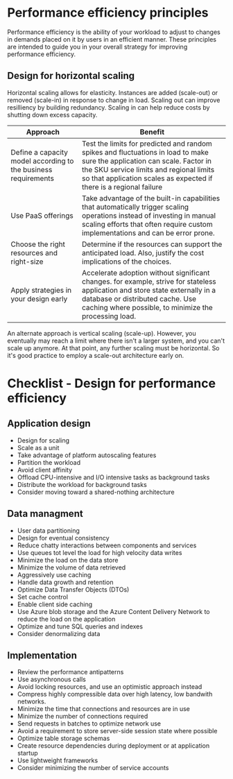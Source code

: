 # Performance efficiency principles  

Performance efficiency is the ability of your workload to adjust to changes in demands placed on it by users in an efficient manner. These principles are intended to guide you in your overall strategy for improving performance efficiency.  

## Design for horizontal scaling  

Horizontal scaling allows for elasticity. Instances are added (scale-out) or removed (scale-in) in response to change in load. Scaling out can improve resilliency by building redundancy. Scaling in can help reduce costs by shutting down excess capacity.  

| Approach  |  Benefit |
|---|---|
| Define a capacity model according to the business requirements  | Test the limits for predicted and random spikes and fluctuations in load to make sure the application can scale. Factor in the SKU service limits and regional limits so that application scales as expected if there is a regional failure   |
| Use PaaS offerings  | Take advantage of the built-in capabilities that automatically trigger scaling operations instead of investing in manual scaling efforts that often require custom implementations and can be error prone.  |
| Choose the right resources and right-size | Determine if the resources can support the anticipated load. Also, justify the cost implications of the choices.  |
| Apply strategies in your design early  | Accelerate adoption without significant changes. for example, strive for stateless application and store state externally in a database or distributed cache. Use caching where possible, to minimize the processing load.  |  

An alternate approach is vertical scaling (scale-up). However, you eventually may reach a limit where there isn't a larger system, and you can't scale up anymore. At that point, any further scaling must be horizontal. So it's good practice to employ a scale-out architecture early on. 

# Checklist - Design for performance efficiency  

## Application design 

- Design for scaling
- Scale as a unit 
- Take advantage of platform autoscaling features
- Partition the workload
- Avoid client affinity
- Offload CPU-intensive and I/O intensive tasks as background tasks
- Distribute the workload for background tasks
- Consider moving toward a shared-nothing architecture  

## Data managment  

- User data partitioning
- Design for eventual consistency
- Reduce chatty interactions between components and services
- Use queues tot level the load for high velocity data writes
- Minimize the load on the data store 
- Minimize the volume of data retrieved
- Aggressively use caching 
- Handle data growth and retention
- Optimize Data Transfer Objects (DTOs)
- Set cache control
- Enable client side caching
- Use Azure blob storage and the Azure Content Delivery Network to reduce the load on the application
- Optimize and tune SQL queries and indexes
- Consider denormalizing data  

## Implementation 

- Review the performance antipatterns
- Use asynchronous calls
- Avoid locking resources, and use an optimistic approach instead
- Compress highly compressible data over high latency, low bandwith networks.
- Minimize the time that connections and resources are in use
- Minimize the number of connections required
- Send requests in batches to optimize network use
- Avoid a requirement to store server-side session state where possible 
- Optimize table storage schemas
- Create resource dependencies during deployment or at application startup
- Use lightweight frameworks
- Consider minimizing the number of service accounts
